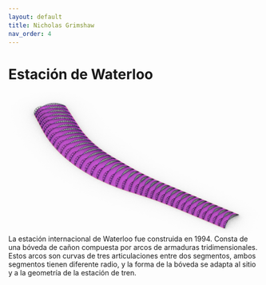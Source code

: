 ```yaml
---
layout: default
title: Nicholas Grimshaw
nav_order: 4
---
```


# Estación de Waterloo
![Waterloo](../img/grimshaw1.jpg)
La estación internacional de Waterloo fue construida en 1994. Consta de una bóveda de cañon compuesta por arcos de armaduras tridimensionales. Estos arcos son curvas de tres articulaciones entre dos segmentos, ambos segmentos tienen diferente radio, y la forma de la bóveda se adapta al sitio y a la geometría de la estación de tren.  

